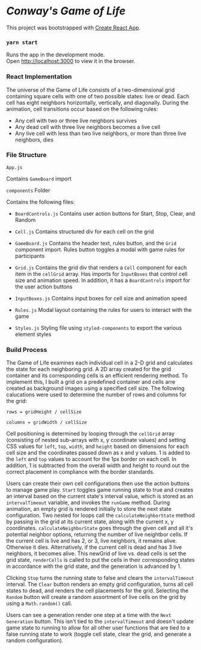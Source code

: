 # ***Conway's Game of Life***

This project was bootstrapped with [Create React App](https://github.com/facebook/create-react-app).

### `yarn start`

Runs the app in the development mode.<br />
Open [http://localhost:3000](http://localhost:3000) to view it in the browser.

### **React Implementation**

The universe of the Game of Life consists of a two-dimensional grid containing square cells with one of two possible states: live or dead. Each cell has eight neighbors horizontally, vertically, and diagonally. During the animation, cell transitions occur based on the following rules:

* Any cell with two or three live neighbors survives
* Any dead cell with three live neighbors becomes a live cell
* Any live cell with less than two live neighbors, or more than three live neighbors, dies

### **File Structure**
`App.js`

Contains `GameBoard` import

`components` Folder

Contains the following files:
* `BoardControls.js`
  Contains user action buttons for Start, Stop, Clear, and Random

* `Cell.js`
  Contains structured div for each cell on the grid

* `GameBoard.js`
  Contains the header text, rules button, and the `Grid` component import. Rules button toggles a modal with game rules for participants

* `Grid.js`
  Contains the grid div that renders a `Cell` component for each item in the `cellGrid` array. Has imports for `InputBoxes` that control cell size and animation speed. In addition, it has a `BoardControls` import for the user action buttons

* `InputBoxes.js`
  Contains input boxes for cell size and animation speed

* `Rules.js`
  Modal layout containing the rules for users to interact with the game

* `Styles.js`
  Styling file using `styled-components` to export the various element styles

### **Build Process**

The Game of Life examines each individual cell in a 2-D grid and calculates the state for each neighboring grid. A 2D array created for the grid container and its corresponding cells is an efficient rendering method. To implement this, I built a grid on a predefined container and cells arre created as background images using a specified cell size. The following calucations were used to determine the number of rows and columns for the grid:

`rows = gridHeight / cellSize`

`columns = gridWidth / cellSize`

Cell positioning is determined by looping through the `cellGrid` array (consisting of nested sub-arrays with x, y coordinate values) and setting CSS values for `left`, `top`, `width`, and `height` based on dimensions for each cell size and the coordinates passed down as x and y values. 1 is added to the `left` and `top` values to account for the 1px border on each cell. In addition, 1 is subtracted from the overall width and height to round out the correct placement in compliance with the border standards.

Users can create their own cell configurations then use the action buttons to manage game play. `Start` toggles game running state to true and creates an interval based on the current state's interval value, which is stored as an `intervalTimeout` variable, and invokes the `runGame` method. During animation, an empty grid is rendered initially to store the next state configuration. Two nested for loops call the `calculateNeighborState` method by passing in the grid at its current state, along with the current x, y coordinates. `calculateNeighborState` goes through the given cell and all it's potential neighbor options, returning the number of live neightbor cells. If the current cell is live and has 2, or 3, live neighbors, it remains alive. Otherwise it dies. Alternatively, if the current cell is dead and has 3 live neighbors, it becomes alive. This newGrid of live vs. dead cells is set the grid state, `renderCells` is called to put the cells in their corresponding states in accordance with the grid state, and the generation is advanced by 1.

Clicking `Stop` turns the running state to false and clears the `intervalTimeout` interval. The `Clear` button renders an empty grid configuration, turns all cell states to dead, and renders the cell placements for the grid. Selecting the `Random` button will create a random assortment of live cells on the grid by using a `Math.random()` call.

Users can see a generation render one step at a time with the `Next Generation` button. This isn't tied to the `intervalTimeout` and doesn't update game state to running to allow for all other user functions that are tied to a false running state to work (toggle cell state, clear the grid, and generate a random configuration).


